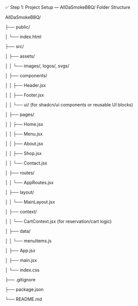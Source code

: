 ✅ Step 1: Project Setup — AllDaSmokeBBQ/ Folder Structure

AllDaSmokeBBQ/

├── public/

│   └── index.html

├── src/

│   ├── assets/

│   │   └── images/, logos/, svgs/

│   ├── components/

│   │   ├── Header.jsx

│   │   ├── Footer.jsx

│   │   └── ui/ (for shadcn/ui components or reusable UI blocks)

│   ├── pages/

│   │   ├── Home.jsx

│   │   ├── Menu.jsx

│   │   ├── About.jsx

│   │   ├── Shop.jsx

│   │   └── Contact.jsx

│   ├── routes/

│   │   └── AppRoutes.jsx

│   ├── layout/

│   │   └── MainLayout.jsx

│   ├── context/

│   │   └── CartContext.jsx (for reservation/cart logic)

│   ├── data/

│   │   └── menuItems.js

│   ├── App.jsx

│   ├── main.jsx

│   └── index.css

├── .gitignore

├── package.json

└── README.md
